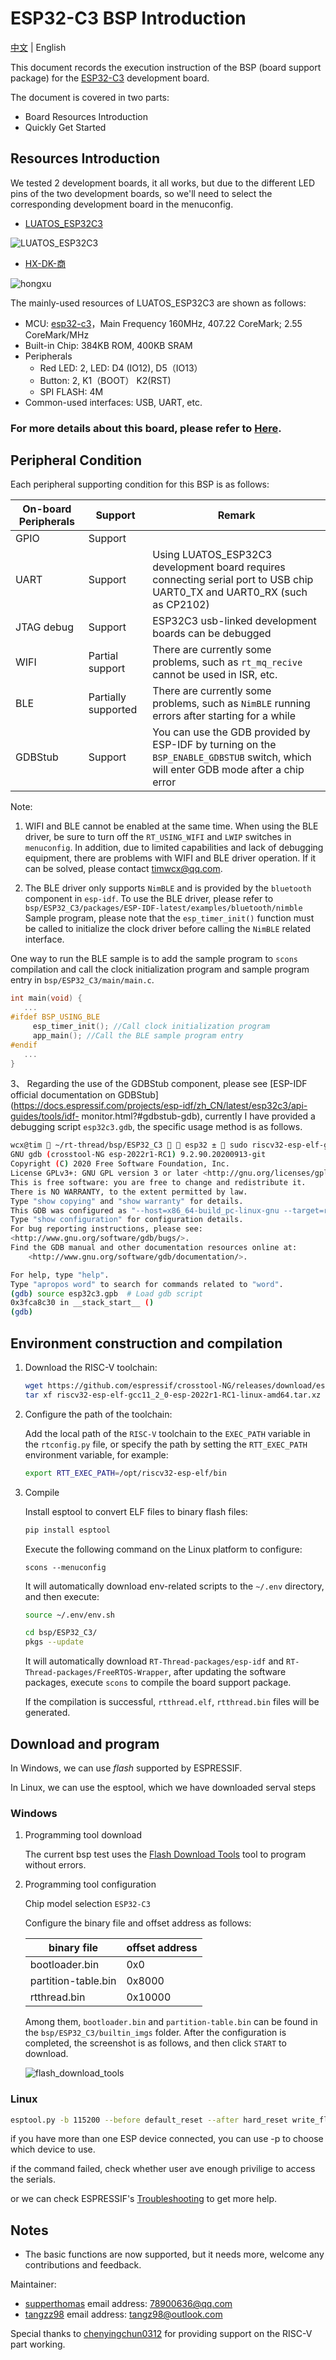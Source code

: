 # ESP32-C3 BSP Introduction

[中文](README_ZH.md) | English

This document records the execution instruction of the BSP (board support package) for the [ESP32-C3](http://luatos.com/t/esp32c3) development board.

The document is covered in two parts:

- Board Resources Introduction
- Quickly Get Started

## Resources Introduction

We tested 2 development boards, it all works, but due to the different LED pins of the two development boards, so we'll need to select the corresponding development board in the menuconfig. 

- [LUATOS_ESP32C3](https://wiki.luatos.com/chips/esp32c3/board.html)

![LUATOS_ESP32C3](images/luatos_esp32c3.png)

- [HX-DK-商](https://docs.wireless-tech.cn/doc/7/)

![hongxu](images/hx_shang.png)

The mainly-used resources of LUATOS_ESP32C3 are shown as follows:

- MCU: [esp32-c3](https://www.espressif.com/sites/default/files/documentation/esp32-c3_datasheet_en.pdf)，Main Frequency 160MHz, 407.22 CoreMark; 2.55 CoreMark/MHz
- Built-in Chip: 384KB ROM, 400KB SRAM
- Peripherals
  - Red LED: 2, LED: D4 (IO12), D5（IO13）
  - Button: 2, K1（BOOT） K2(RST)
  - SPI FLASH: 4M
- Common-used interfaces: USB, UART, etc.

### For more details about this board, please refer to [Here](https://wiki.luatos.com/chips/esp32c3/board.html).

## **Peripheral Condition**

Each peripheral supporting condition for this BSP is as follows:

| **On-board Peripherals** | ****Support**** | ****Remark****                                               |
| ------------------------ | --------------- | ------------------------------------------------------------ |
| GPIO                     | Support         |                                                              |
| UART                     | Support         | Using LUATOS_ESP32C3 development board requires connecting serial port to USB chip UART0_TX and UART0_RX (such as CP2102) |
| JTAG debug               | Support         | ESP32C3 usb-linked development boards can be debugged        |
| WIFI | Partial support | There are currently some problems, such as `rt_mq_recive` cannot be used in ISR, etc. |
| BLE | Partially supported | There are currently some problems, such as `NimBLE` running errors after starting for a while |
| GDBStub | Support | You can use the GDB provided by ESP-IDF by turning on the `BSP_ENABLE_GDBSTUB` switch, which will enter GDB mode after a chip error |

Note:

1. WIFI and BLE cannot be enabled at the same time. When using the BLE driver, be sure to turn off the `RT_USING_WIFI` and `LWIP` switches in `menuconfig`. In addition, due to limited capabilities and lack of debugging equipment, there are problems with WIFI and BLE driver operation. If it can be solved, please contact [timwcx@qq.com](mailto:timwcx@qq.com).

2. The BLE driver only supports `NimBLE` and is provided by the `bluetooth` component in `esp-idf`. To use the BLE driver, please refer to `bsp/ESP32_C3/packages/ESP-IDF-latest/examples/bluetooth/nimble` Sample program, please note that the `esp_timer_init()` function must be called to initialize the clock driver before calling the `NimBLE` related interface.

One way to run the BLE sample is to add the sample program to `scons` compilation and call the clock initialization program and sample program entry in `bsp/ESP32_C3/main/main.c`.

```c
int main(void) {
   ...
#ifdef BSP_USING_BLE
     esp_timer_init(); //Call clock initialization program
     app_main(); //Call the BLE sample program entry
#endif
   ...
}
```

3、 Regarding the use of the GDBStub component, please see [ESP-IDF official documentation on GDBStub](https://docs.espressif.com/projects/esp-idf/zh_CN/latest/esp32c3/api-guides/tools/idf- monitor.html?#gdbstub-gdb), currently I have provided a debugging script `esp32c3.gdb`, the specific usage method is as follows.

```sh
wcx@tim  ~/rt-thread/bsp/ESP32_C3   esp32 ±  sudo riscv32-esp-elf-gdb # Enter gdb debugging
GNU gdb (crosstool-NG esp-2022r1-RC1) 9.2.90.20200913-git
Copyright (C) 2020 Free Software Foundation, Inc.
License GPLv3+: GNU GPL version 3 or later <http://gnu.org/licenses/gpl.html>
This is free software: you are free to change and redistribute it.
There is NO WARRANTY, to the extent permitted by law.
Type "show copying" and "show warranty" for details.
This GDB was configured as "--host=x86_64-build_pc-linux-gnu --target=riscv32-esp-elf".
Type "show configuration" for configuration details.
For bug reporting instructions, please see:
<http://www.gnu.org/software/gdb/bugs/>.
Find the GDB manual and other documentation resources online at:
    <http://www.gnu.org/software/gdb/documentation/>.

For help, type "help".
Type "apropos word" to search for commands related to "word".
(gdb) source esp32c3.gpb  # Load gdb script
0x3fca8c30 in __stack_start__ ()
(gdb) 
```

## Environment construction and compilation

1. Download the RISC-V toolchain:

     ```sh
     wget https://github.com/espressif/crosstool-NG/releases/download/esp-2022r1-RC1/riscv32-esp-elf-gcc11_2_0-esp-2022r1-RC1-linux-amd64.tar.xz
     tar xf riscv32-esp-elf-gcc11_2_0-esp-2022r1-RC1-linux-amd64.tar.xz
     ```

2. Configure the path of the toolchain:

     Add the local path of the `RISC-V` toolchain to the `EXEC_PATH` variable in the `rtconfig.py` file, or specify the path by setting the `RTT_EXEC_PATH` environment variable, for example:

     ```sh
     export RTT_EXEC_PATH=/opt/riscv32-esp-elf/bin
     ```

3. Compile

     Install esptool to convert ELF files to binary flash files:

     ```sh
     pip install esptool
     ```

     Execute the following command on the Linux platform to configure:

     ```
     scons --menuconfig
     ```

     It will automatically download env-related scripts to the `~/.env` directory, and then execute:

     ```sh
     source ~/.env/env.sh

     cd bsp/ESP32_C3/
     pkgs --update
     ```

     It will automatically download `RT-Thread-packages/esp-idf` and `RT-Thread-packages/FreeRTOS-Wrapper`, after updating the software packages, execute `scons` to compile the board support package.

     If the compilation is successful, `rtthread.elf`, `rtthread.bin` files will be generated.

## Download and program

In Windows, we can use *flash* supported by ESPRESSIF.

In Linux, we can use the esptool, which we have downloaded serval steps

### Windows

1. Programming tool download

     The current bsp test uses the [Flash Download Tools](https://www.espressif.com.cn/sites/default/files/tools/flash_download_tool_3.9.4_0.zip) tool to program without errors.

2. Programming tool configuration

     Chip model selection `ESP32-C3`

     Configure the binary file and offset address as follows:

     | binary file | offset address |
     | ------------------- | -------- |
     | bootloader.bin | 0x0 |
     | partition-table.bin | 0x8000 |
     | rtthread.bin | 0x10000 |

     Among them, `bootloader.bin` and `partition-table.bin` can be found in the `bsp/ESP32_C3/builtin_imgs` folder. After the configuration is completed, the screenshot is as follows, and then click `START` to download.

     ![flash_download_tools](images/flash_download_tools.png)

### Linux

```sh
esptool.py -b 115200 --before default_reset --after hard_reset write_flash --flash_mode dio --flash_size detect --flash_freq 80m 0x0 path/to/your/bootloader.bin 0x08000 path/to/your/partition-table.bin 0x010000 path/to/your/rtthread.bin
```
if you have more than one ESP device connected, you can use -p to choose which device to use.

if the command failed, check whether user ave enough privilige to access the serials. 

or we can check ESPRESSIF's [Troubleshooting](https://docs.espressif.com/projects/esptool/en/latest/esp32/troubleshooting.html) to get more help.

## Notes

- The basic functions are now supported, but it needs more, welcome any contributions and feedback. 


Maintainer: 

- [supperthomas](https://github.com/supperthomas) email address: [78900636@qq.com](mailto:78900636@qq.com)
-  [tangzz98](https://github.com/tangzz98) email address: [tangz98@outlook.com](tangz98@outlook.com)

Special thanks to [chenyingchun0312](https://github.com/chenyingchun0312) for providing support on the RISC-V part working.

